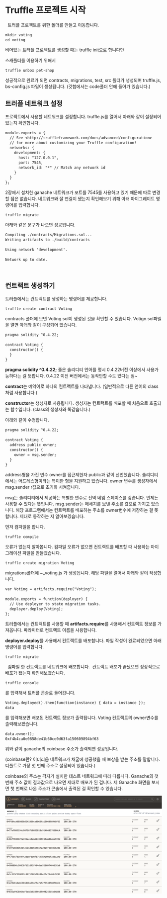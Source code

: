 # Truffle 프로젝트 시작
 
트러플 프로젝트를 위한 폴더를 만들고 이동합니다.
```
mkdir voting
cd voting
```

비어있는 트러플 프로젝트를 생성할 때는 truffle init으로 합니다만

스캐폴더를 이용하기 위해서 
```
truffle unbox pet-shop
```

성공적으로 완료가 되면 contracts, migrations, test, src 폴더가 생성되며
truffle.js, bs-config.js 파일이 생성됩니다.
(깃헙에서는 code폴더 안에 들어가 있습니다.)

## 트러플 네트워크 설정

프로젝트에서 사용할 네트워크를 설정합니다. 
truffle.js를 열어서 아래와 같이 설정되어 있는지 확인합니다.

```
module.exports = {
  // See <http://truffleframework.com/docs/advanced/configuration>
  // for more about customizing your Truffle configuration!
  networks: {
    development: {
      host: "127.0.0.1",
      port: 7545,
      network_id: "*" // Match any network id
    }
  }
};
```

2장에서 설치한 ganache 네트워크가 포트를 7545를 사용하고 있기 때문에 따로 변경할 점은 없습니다.
네트워크와 잘 연결이 됐는지 확인해보기 위해 아래 마이그레이트 명령어를 입력합니다.

```
truffle migrate
```

아래와 같은 문구가 나오면 성공입니다.
```
Compiling ./contracts/Migrations.sol...
Writing artifacts to ./build/contracts

Using network 'development'.

Network up to date.
```
 
## 컨트랙트 생성하기

트러플에서는 컨트랙트를 생성하는 명령어를 제공합니다.

```
truffle create contract Voting
```

contracts 폴더에 보면 Voting.sol이 생성된 것을 확인할 수 있습니다.
Votign.sol파일을 열면 아래와 같이 구성되어 있습니다.

```
pragma solidity ^0.4.22;

contract Voting {
  constructor() {
  }
}
```

**pragma solidity ^0.4.22;** 줄은 솔리디티 언어를 명시 0.4.22버전 이상에서 사용가능하다는 걸 뜻합니다. 0.4.22 이전 버전에서는 동작안할 수도 있다는 점~

**contract**는 예약어로 하나의 컨트랙트를 나타냅니다. (일반적으로 다른 언어의 class처럼 사용합니다.)

**constructor**는 생성자로 사용됩니다. 생성자는 컨트랙트를 배포할 때 처음으로 호출되는 함수입니다. (class의 생성자와 똑같습니다.)

아래와 같이 수정합니다.

```
pragma solidity ^0.4.22;

contract Voting {
  address public owner;
  constructor() {
    owner = msg.sender;
  }
}
```

address형을 가진 변수 owner를 접근제한자 public과 같이 선언했습니다.
솔리디티에서는 어드레스형이라는 특이한 형을 지원하고 있습니다. owner 변수를 생성자에서 msg.sender r값으로 초기화 시켜줍니다.

msg는 솔리디티에서 제공하는 특별한 변수로 전역 네임 스페이스를 갖습니다. 언제든 사용할 수 있다는 뜻입니다. msg.sender는 메세지를 보낸 주소를 값으로 가지고 있습니다. 해당 프로그램에서는 컨트랙트를 배포하는 주소를 owner변수에 저장하는 걸 뜻합니다.
제대로 동작하는 지 알아보겠습니다.

먼저 컴파일을 합니다.
```
truffle compile
```

오류가 없는지 알아봅니다. 컴파일 오류가 없으면 컨트랙트를 배포할 때 사용하는 마이그레이션 파일을 만들겠습니다.

```
truffle create migration Voting
```

migrations폴더에 ~_voting.js 가 생성됩니다.
해당 파일을 열어서 아래와 같이 작성합니다.

```
var Voting = artifacts.require("Voting");

module.exports = function(deployer) { 
  // Use deployer to state migration tasks. 
  deployer.deploy(Voting); 
};
```

트러플에서는 컨트랙트를 사용할 때 **artifacts.require**를 사용해서 컨트랙트 정보를 가져옵니다. 파라미터로 컨트랙트 이름을 사용합니다.

**deployer.deploy**를 사용해서 컨트랙트를 배포합니다.
파일 작성이 완료되었으면 아래 명령어를 입력합니다. 

```
truffle migrate
```
 
컴파일 한 컨트랙트를 네트워크에 배포합니다. 
컨트랙트 배포가 끝났으면 정상적으로 배포가 됐는지 확인해보겠습니다.

```
truffle console
```
를 입력해서 트러플 콘솔로 들어갑니다.

```
Voting.deployed().then(function(instance) { data = instance });
data
```

를 입력해보면 배포된 컨트랙트 정보가 출력됩니다. 
Voting 컨트랙트의 owner변수를 출력해보겠습니다.
```
data.owner();
0xf4b4ca0e0858de41b60ce0d63fa150609894bf63
```
위와 같이 ganache의 coinbase 주소가 출력되면 성공입니다.

(coinbase란? 이더리움 네트워크가 채굴에 성공했을 때 보상을 받는 주소를 말합니다. 디폴트로 가장 첫 번째 주소로 설정되어 있습니다.)

coinbase의 주소는 각자가 설치한 테스트 네트워크에 따라 다릅니다.
Ganache의 첫 번째 주소 값이 결과값으로 나오면 제대로 배포가 된 겁니다.
제 Ganache 화면을 보시면 첫 번째로 나온 주소가 콘솔에서 출력된 걸 확인할 수 있습니다.

![Ganache 실행화면](image/0201.png)

